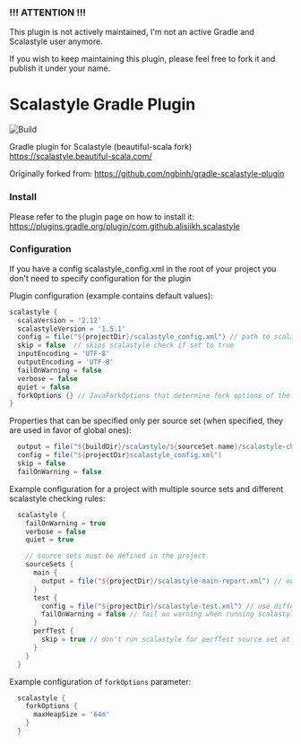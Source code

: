 ### !!! ATTENTION !!!

This plugin is not actively maintained, I'm not an active Gradle and Scalastyle user anymore.

If you wish to keep maintaining this plugin, please feel free to fork it and publish it under your name.

# Scalastyle Gradle Plugin

![Build](https://travis-ci.org/alisiikh/gradle-scalastyle-plugin.svg?branch=master)

Gradle plugin for Scalastyle (beautiful-scala fork) https://scalastyle.beautiful-scala.com/

Originally forked from: https://github.com/ngbinh/gradle-scalastyle-plugin

### Install

Please refer to the plugin page on how to install it: https://plugins.gradle.org/plugin/com.github.alisiikh.scalastyle


### Configuration
If you have a config scalastyle_config.xml in the root of your project
you don't need to specify configuration for the plugin

Plugin configuration (example contains default values):

```groovy
scalastyle {
  scalaVersion = '2.12'
  scalastyleVersion = '1.5.1'
  config = file("${projectDir}/scalastyle_config.xml") // path to scalastyle config xml file
  skip = false  // skips scalastyle check if set to true
  inputEncoding = 'UTF-8'
  outputEncoding = 'UTF-8'
  failOnWarning = false
  verbose = false
  quiet = false
  forkOptions {} // JavaForkOptions that determine fork options of the daemon worker(s)
}
```

Properties that can be specified only per source set (when specified, they are used in favor of global ones):

```groovy
  output = file("${buildDir}/scalastyle/${sourceSet.name}/scalastyle-check.xml")
  config = file("${projectDir}scalastyle_config.xml")
  skip = false
  failOnWarning = false
```

Example configuration for a project with multiple source sets and different scalastyle checking rules:

```groovy
  scalastyle {
    failOnWarning = true
    verbose = false
    quiet = true

    // source sets must be defined in the project
    sourceSets {
      main {
        output = file("${projectDir}/scalastyle-main-report.xml") // output the main report to a specific location
      }
      test {
        config = file("${projectDir}/scalastyle-test.xml") // use different config for test
        failOnWarning = false // fail on warning when running scalastyle for main source set
      }
      perfTest {
        skip = true // don't run scalastyle for perfTest source set at all
      }
    }
  }
```

Example configuration of `forkOptions` parameter:

```groovy
  scalastyle {
    forkOptions {
      maxHeapSize = '64m'
    }
  }
```
